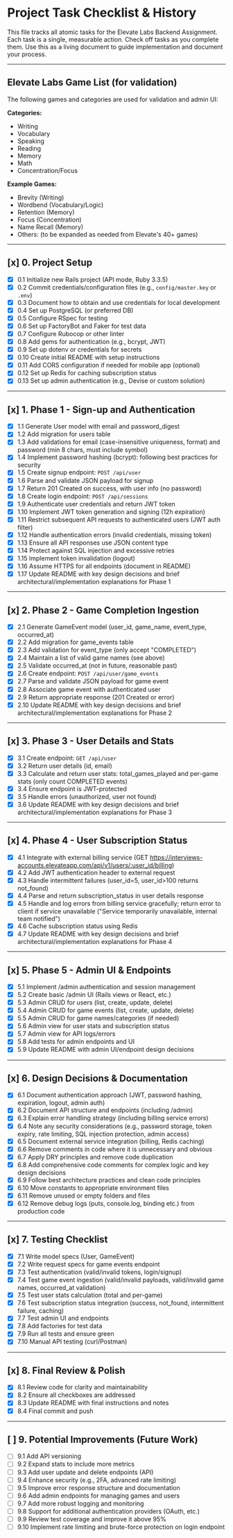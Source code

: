 # Project Task Checklist & History

This file tracks all atomic tasks for the Elevate Labs Backend Assignment. Each task is a single, measurable action. Check off tasks as you complete them. Use this as a living document to guide implementation and document your process.

---

## Elevate Labs Game List (for validation)

The following games and categories are used for validation and admin UI:

**Categories:**

- Writing
- Vocabulary
- Speaking
- Reading
- Memory
- Math
- Concentration/Focus

**Example Games:**

- Brevity (Writing)
- Wordbend (Vocabulary/Logic)
- Retention (Memory)
- Focus (Concentration)
- Name Recall (Memory)
- Others: (to be expanded as needed from Elevate's 40+ games)

---

## [x] 0. Project Setup

- [x] 0.1 Initialize new Rails project (API mode, Ruby 3.3.5)
- [x] 0.2 Commit credentials/configuration files (e.g., `config/master.key` or `.env`)
- [x] 0.3 Document how to obtain and use credentials for local development
- [x] 0.4 Set up PostgreSQL (or preferred DB)
- [x] 0.5 Configure RSpec for testing
- [x] 0.6 Set up FactoryBot and Faker for test data
- [x] 0.7 Configure Rubocop or other linter
- [x] 0.8 Add gems for authentication (e.g., bcrypt, JWT)
- [x] 0.9 Set up dotenv or credentials for secrets
- [x] 0.10 Create initial README with setup instructions
- [x] 0.11 Add CORS configuration if needed for mobile app (optional)
- [x] 0.12 Set up Redis for caching subscription status
- [x] 0.13 Set up admin authentication (e.g., Devise or custom solution)

---

## [x] 1. Phase 1 - Sign-up and Authentication

- [x] 1.1 Generate User model with email and password_digest
- [x] 1.2 Add migration for users table
- [x] 1.3 Add validations for email (case-insensitive uniqueness, format) and password (min 8 chars, must include symbol)
- [x] 1.4 Implement password hashing (bcrypt): following best practices for security
- [x] 1.5 Create signup endpoint: `POST /api/user`
- [x] 1.6 Parse and validate JSON payload for signup
- [x] 1.7 Return 201 Created on success, with user info (no password)
- [x] 1.8 Create login endpoint: `POST /api/sessions`
- [x] 1.9 Authenticate user credentials and return JWT token
- [x] 1.10 Implement JWT token generation and signing (12h expiration)
- [x] 1.11 Restrict subsequent API requests to authenticated users (JWT auth filter)
- [x] 1.12 Handle authentication errors (invalid credentials, missing token)
- [x] 1.13 Ensure all API responses use JSON content type
- [x] 1.14 Protect against SQL injection and excessive retries
- [x] 1.15 Implement token invalidation (logout)
- [x] 1.16 Assume HTTPS for all endpoints (document in README)
- [x] 1.17 Update README with key design decisions and brief architectural/implementation explanations for Phase 1

---

## [x] 2. Phase 2 - Game Completion Ingestion

- [x] 2.1 Generate GameEvent model (user_id, game_name, event_type, occurred_at)
- [x] 2.2 Add migration for game_events table
- [x] 2.3 Add validation for event_type (only accept "COMPLETED")
- [x] 2.4 Maintain a list of valid game names (see above)
- [x] 2.5 Validate occurred_at (not in future, reasonable past)
- [x] 2.6 Create endpoint: `POST /api/user/game_events`
- [x] 2.7 Parse and validate JSON payload for game event
- [x] 2.8 Associate game event with authenticated user
- [x] 2.9 Return appropriate response (201 Created or error)
- [x] 2.10 Update README with key design decisions and brief architectural/implementation explanations for Phase 2

---

## [x] 3. Phase 3 - User Details and Stats

- [x] 3.1 Create endpoint: `GET /api/user`
- [x] 3.2 Return user details (id, email)
- [x] 3.3 Calculate and return user stats: total_games_played and per-game stats (only count COMPLETED events)
- [x] 3.4 Ensure endpoint is JWT-protected
- [x] 3.5 Handle errors (unauthorized, user not found)
- [x] 3.6 Update README with key design decisions and brief architectural/implementation explanations for Phase 3

---

## [x] 4. Phase 4 - User Subscription Status

- [x] 4.1 Integrate with external billing service (GET https://interviews-accounts.elevateapp.com/api/v1/users/:user_id/billing)
- [x] 4.2 Add JWT authentication header to external request
- [x] 4.3 Handle intermittent failures (user_id=5, user_id>100 returns not_found)
- [x] 4.4 Parse and return subscription_status in user details response
- [x] 4.5 Handle and log errors from billing service gracefully; return error to client if service unavailable ("Service temporarily unavailable, internal team notified")
- [x] 4.6 Cache subscription status using Redis
- [x] 4.7 Update README with key design decisions and brief architectural/implementation explanations for Phase 4

---

## [x] 5. Phase 5 - Admin UI & Endpoints

- [x] 5.1 Implement /admin authentication and session management
- [x] 5.2 Create basic /admin UI (Rails views or React, etc.)
- [x] 5.3 Admin CRUD for users (list, create, update, delete)
- [x] 5.4 Admin CRUD for game events (list, create, update, delete)
- [x] 5.5 Admin CRUD for game names/categories (if needed)
- [x] 5.6 Admin view for user stats and subscription status
- [x] 5.7 Admin view for API logs/errors
- [x] 5.8 Add tests for admin endpoints and UI
- [x] 5.9 Update README with admin UI/endpoint design decisions

---

## [x] 6. Design Decisions & Documentation

- [x] 6.1 Document authentication approach (JWT, password hashing, expiration, logout, admin auth)
- [x] 6.2 Document API structure and endpoints (including /admin)
- [x] 6.3 Explain error handling strategy (including billing service errors)
- [x] 6.4 Note any security considerations (e.g., password storage, token expiry, rate limiting, SQL injection protection, admin access)
- [x] 6.5 Document external service integration (billing, Redis caching)
- [x] 6.6 Remove comments in code where it is unnecessary and obvious
- [x] 6.7 Apply DRY principles and remove code duplication
- [x] 6.8 Add comprehensive code comments for complex logic and key design decisions
- [x] 6.9 Follow best architecture practices and clean code principles
- [x] 6.10 Move constants to appropriate environment files
- [x] 6.11 Remove unused or empty folders and files
- [x] 6.12 Remove debug logs (puts, console.log, binding etc.) from production code

---

## [x] 7. Testing Checklist

- [x] 7.1 Write model specs (User, GameEvent)
- [x] 7.2 Write request specs for game events endpoint
- [x] 7.3 Test authentication (valid/invalid tokens, login/signup)
- [x] 7.4 Test game event ingestion (valid/invalid payloads, valid/invalid game names, occurred_at validation)
- [x] 7.5 Test user stats calculation (total and per-game)
- [x] 7.6 Test subscription status integration (success, not_found, intermittent failure, caching)
- [x] 7.7 Test admin UI and endpoints
- [x] 7.8 Add factories for test data
- [x] 7.9 Run all tests and ensure green
- [x] 7.10 Manual API testing (curl/Postman)

---

## [x] 8. Final Review & Polish

- [x] 8.1 Review code for clarity and maintainability
- [x] 8.2 Ensure all checkboxes are addressed
- [x] 8.3 Update README with final instructions and notes
- [x] 8.4 Final commit and push

---

## [ ] 9. Potential Improvements (Future Work)

- [ ] 9.1 Add API versioning
- [ ] 9.2 Expand stats to include more metrics
- [ ] 9.3 Add user update and delete endpoints (API)
- [ ] 9.4 Enhance security (e.g., 2FA, advanced rate limiting)
- [ ] 9.5 Improve error response structure and documentation
- [ ] 9.6 Add admin endpoints for managing games and users
- [ ] 9.7 Add more robust logging and monitoring
- [ ] 9.8 Support for additional authentication providers (OAuth, etc.)
- [ ] 9.9 Review test coverage and improve it above 95%
- [ ] 9.10 Implement rate limiting and brute-force protection on login endpoint
